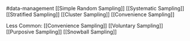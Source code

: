 #data-management 
[[Simple Random Sampling]]
[[Systematic Sampling]]
[[Stratified Sampling]]
[[Cluster Sampling]]
[[Convenience Sampling]]

Less Common:
[[Convenience Sampling]]
[[Voluntary Sampling]]
[[Purposive Sampling]]
[[Snowball Sampling]]
